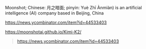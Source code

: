 Moonshot; Chinese: 月之暗面; pinyin: Yuè Zhī Ànmiàn) is an artificial intelligence (AI) company based in Beijing, China

https://news.ycombinator.com/item?id=44533403

https://moonshotai.github.io/Kimi-K2/
> https://news.ycombinator.com/item?id=44533403